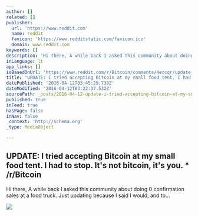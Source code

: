 ```yaml
---
author: []
related: []
publisher:
  url: 'https://www.reddit.com'
  name: reddit
  favicon: 'https://www.redditstatic.com/favicon.ico'
  domain: www.reddit.com
keywords: []
description: 'Hi there, A while back I asked this community about doing 0 confirmation sales at a food truck. Just updating because I said I would, and to...'
inLanguage: lt
app_links: []
isBasedOnUrl: 'https://www.reddit.com/r/Bitcoin/comments/4eccqr/update_i_tried_accepting_bitcoin_at_my_small_food/'
title: "UPDATE: I tried accepting Bitcoin at my small food tent. I had to stop. It's not bitcoin, it's you. * /r/Bitcoin"
datePublished: '2016-04-12T03:45:29.738Z'
dateModified: '2016-04-12T03:22:37.532Z'
sourcePath: _posts/2016-04-12-update-i-tried-accepting-bitcoin-at-my-small-food-tent-i-h.md
published: true
inFeed: true
hasPage: false
inNav: false
_context: 'http://schema.org'
_type: MediaObject

---
```

<article style=""><h1>UPDATE: I tried accepting Bitcoin at my small food tent. I had to stop. It's not bitcoin, it's you. * /r/Bitcoin</h1><p>Hi there, A while back I asked this community about doing 0 confirmation sales at a food truck. Just updating because I said I would, and to...</p><img src="https://www.redditstatic.com/icon.png" /></article>